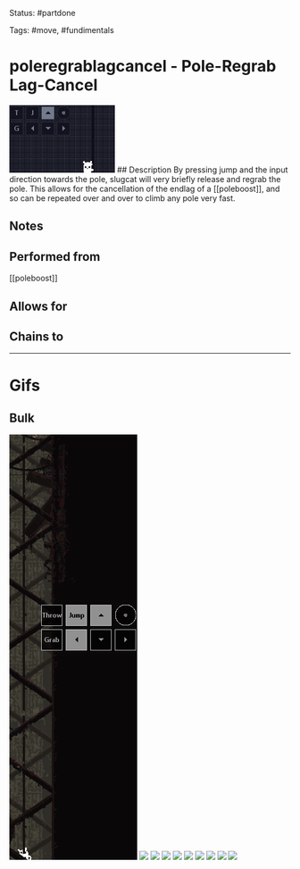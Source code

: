 Status: #partdone

Tags: #move, #fundimentals

# poleregrablagcancel - Pole-Regrab Lag-Cancel
<img src=https://raw.githubusercontent.com/LauraHannah44/Rain-World-Movement/main/Files/poleregrablagcancel_header.gif>
## Description
By pressing jump and the input direction towards the pole, slugcat will very briefly release and regrab the pole. This allows for the cancellation of the endlag of a [[poleboost]], and so can be repeated over and over to climb any pole very fast.

## Notes


## Performed from
[[poleboost]]

## Allows for


## Chains to


___
# Gifs
## Bulk
<img src=https://raw.githubusercontent.com/LauraHannah44/Rain-World-Movement/main/Files/poleregrablagcancel_0.gif>
<img src=https://raw.githubusercontent.com/LauraHannah44/Rain-World-Movement/main/Files/poleregrablagcancel_1.gif>
<img src=https://raw.githubusercontent.com/LauraHannah44/Rain-World-Movement/main/Files/poleregrablagcancel_2.gif>
<img src=https://raw.githubusercontent.com/LauraHannah44/Rain-World-Movement/main/Files/poleregrablagcancel_3.gif>
<img src=https://raw.githubusercontent.com/LauraHannah44/Rain-World-Movement/main/Files/poleregrablagcancel_4.gif>
<img src=https://raw.githubusercontent.com/LauraHannah44/Rain-World-Movement/main/Files/poleregrablagcancel_5.gif>
<img src=https://raw.githubusercontent.com/LauraHannah44/Rain-World-Movement/main/Files/poleregrablagcancel_6.gif>
<img src=https://raw.githubusercontent.com/LauraHannah44/Rain-World-Movement/main/Files/poleregrablagcancel_7.gif>
<img src=https://raw.githubusercontent.com/LauraHannah44/Rain-World-Movement/main/Files/poleregrablagcancel_8.gif>
<img src=https://raw.githubusercontent.com/LauraHannah44/Rain-World-Movement/main/Files/poleregrablagcancel_9.gif>